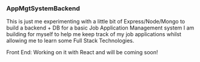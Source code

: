 ### AppMgtSystemBackend

This is just me experimenting with a little bit of Express/Node/Mongo to build a backend + DB for a basic Job Application Management system I am building for myself to help me keep track of my job applications whilst allowing me to learn some Full Stack Technologies.

Front End: Working on it with React and will be coming soon!
